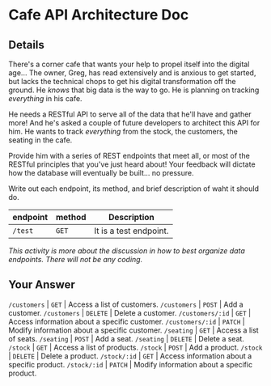 # Cafe API Architecture Doc

## Details

There's a corner cafe that wants your help to propel itself into the digital age... The owner, Greg, has read extensively and is anxious to get started, but lacks the technical chops to get his digital transformation off the ground. He _knows_ that big data is the way to go. He is planning on tracking _everything_ in his cafe.

He needs a RESTful API to serve all of the data that he'll have and gather more! And he's asked a couple of future developers to architect this API for him. He wants to track _everything_ from the stock, the customers, the seating in the cafe.

Provide him with a series of REST endpoints that meet all, or most of the RESTful principles that you've just heard about! Your feedback will dictate how the database will eventually be built... no pressure.

Write out each endpoint, its method, and brief description of waht it should do.

| endpoint | method | Description            |
| -------- | ------ | ---------------------- |
| `/test`  | `GET`  | It is a test endpoint. |

_This activity is more about the discussion in how to best organize data endpoints. There will not be any coding._

## Your Answer

`/customers` | `GET` | Access a list of customers.
`/customers` | `POST` | Add a customer.
`/customers` | `DELETE` | Delete a customer.
`/customers/:id` | `GET` | Access information about a specific customer.
`/customers/:id` | `PATCH` | Modify information about a specific customer.
`/seating` | `GET` | Access a list of seats.
`/seating` | `POST` | Add a seat.
`/seating` | `DELETE` | Delete a seat.
`/stock` | `GET` | Access a list of products.
`/stock` | `POST` | Add a product.
`/stock` | `DELETE` | Delete a product.
`/stock/:id` | `GET` | Access information about a specific product.
`/stock/:id` | `PATCH` | Modify information about a specific product.
